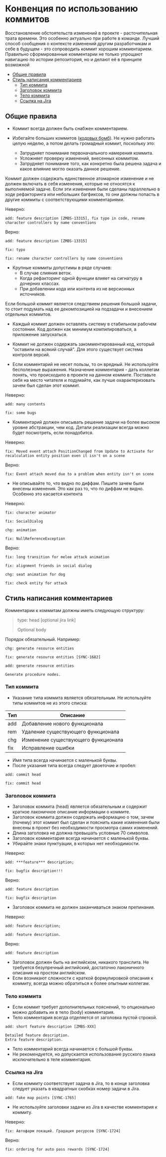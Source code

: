 # Конвенция по использованию коммитов
Восстановление обстоятельств изменений в проекте - расточительная трата времени. Это особенно актуально при работе в команде. Лучший способ сообщения о контексте изменений другим разработчикам и себе в будущем - это сопроводить коммит хорошим комментарием. Правильно сформированные комментарии не только упрощают навигацию по истории репозитория, но и делают её в принципе возможной

- [Общие правила](#общие-правила)
- [Стиль написания комментариев](#стиль-написания-комментариев)
    - [Тип коммита](#тип-коммита)
    - [Заголовок коммита](#заголовок-коммита)
    - [Тело коммита](#тело-коммита)
    - [Ссылка на Jira](#ссылка-на-jira)

## Общие правила 

* Коммит всегда должен быть снабжен комментарием.

* Избегайте больших коммитов ([кодовых бомб](http://blog.red-bean.com/sussman/?p=96)). Не нужно работать целую неделю, а потом делать громадный коммит, поскольку это: 
    * Затрудняет понимание первоначального намерения коммита.
    * Усложняет проверку изменений, внесенных коммитом.
    * Затрудняет понимание того, как конкретно была решена задача и какое влияние могло оказать данное решение.


Коммит должен содержать единственное атомарное изменение и не должен включать в себя изменения, которые не относятся к выполняемой задаче. Если эти изменения были сделаны параллельно в ходе рефакторинга или небольших багфиксов, то они должны попасть в другие коммиты с соответствующими комментариями.

Неверно:
```
add: feature description [ZMBS-13315], fix typo in code, rename character controllers by name conventions

```

Верно:
```
add: feature description [ZMBS-13315]
```
```
fix: typo
```
```
fix: rename character controllers by name conventions

```


*  Крупные коммиты допустимы в ряде случаев:
    * В случае слияния веток.
    * Когда рефакторинг одной функции влияет на сигнатуру в дочерних классах.
    * При добавлении кода или контента из не версионных источников.

Если большой коммит является следствием решения большой задачи, то стоит подумать над ее декомпозицией на подзадачи и внесением отдельных коммитов.

* Каждый коммит должен оставлять систему в стабильном рабочем состоянии. Код должен как минимум компилироваться, а приложение запускаться.

* Коммит не должен содержать закомментированный код, который "оставили на всякий случай". Для этого существует система контроля версий.

* Если комментарий не несет пользы, то он вредный. Не используйте бесполезные выражения. Назначение комментария - дать коллегам понять, что происходило в проекте на данном коммите. Поставьте себя на место читателя и подумайте, как лучше охарактеризовать зачем был сделан этот коммит.
 

Неверно:
```
add: many contents
```
```
fix: some bugs

```
* Комментарий должен описывать решение задачи на более высоком уровне абстракции, чем код. Детали реализации всегда можно будет посмотреть, если понадобится.

Неверно:
```
fix: Moved event attach PositionChanged from Update to Activate for recalculation entity position even it isn't on a scene
```
Верно:
```
fix: Event attach moved due to a problem when entity isn't on scene
```

*  Не описывайте то, что видно по диффам. Пишите зачем были внесены изменения. Это как раз то, что по диффам не видно. Особенно это касается контента

Неверно:
```
fix: character animator
```
```
fix: SocialDialog
```
```
chg: animation
```
```
fix: NullReferenceException
```
Верно:
```
fix: long transition for melee attack animation
```
```
fix: alignment friends in social dialog
```
```
chg: seat animation for dog
```
```
fix: check entity for attack
```

## Стиль написания комментариев
Комментарии к коммитам должны иметь следующую структуру:
> type: head [optional jira link]
>  
> Optional body

Порядок обязательный. Например:

```
chg: generate resource entities
```
```
fix: generate resource entities [SYNC-1682]
```
```
add: generate resource entities

Generate procedure nodes.
```
### Тип коммита

*  Указание типа коммита является обязательным. Не используйте типы коммитов не из этого списка:

| Тип | Описание |
| ------ | ------ |
| add | Добавление нового функционала |
| rem | Удаление существующего функционала |
| chg | Изменение существующего функционала |
| fix | Исправление ошибки |

*  Имя типа всегда начинается с маленькой буквы.
*  После указания типа всегда следует двоеточие и пробел:

```
add: commit head
```
```
fix: commit head
```


### Заголовок коммита

* Заголовок коммита (head) является обязательным и содержит краткое лаконичное описание информации о коммите.
* Заголовок коммита должен содержать информацию о том, зачем (почему) этот коммит был сделан и пояснить какие изменения были внесены в проект без необходимости просмотра самих изменений.
* Длина заголовка не должна превышать условные 70 символов.
* Заголовок комментария всегда начинается с маленькой буквы.
* Убирайте знаки пунктуации, в которых нет необходимости.

Неверно:
```
add: ***feature*** description;
```
```
fix: bugfix description!!!
```
Верно:
```
add: feature description
```
```
fix: bugfix description
```
* Заголовок коммита не должен заканчиваться знаком препинания.

Неверно:
```
add: feature description;
```
```
add: feature description.
```
Верно:
```
add: feature description
``` 
* Заголовок должен быть на английском, никакого транслита. Не требуется безупречный английский, достаточно лаконичного описания на простом английском.
* Если возникают сложности с краткой формулировкой описания к коммиту, всегда можно обратиться к более опытным коллегам.

### Тело коммита

* Если коммит требует дополнительных пояснений, то опционально можно добавить их в тело (body) комментария.
* Тело комментария всегда отделяется от заголовка пустой строкой.

```
add: short feature description [ZMBS-XXX]

Detailed feature description.
Extra feature description.

```

* Тело комментарий всегда начинается с большой буквы.
* Не рекомендуется, но допускается использование русского языка исключительно в теле комментария.


### Ссылка на Jira
*  Если коммиту соответствует задача в Jira, то в конце заголовка следует указать в квадратных скобках номер задачи в Jira.

```
add: fake map points [SYNC-1765]

```
*  Не используйте заголовки задачи из Jira в качестве комментария к коммиту.

Неверно:
```
fix: Автофарм локаций. Градация ресурсов [SYNC-1724]
```
Верно:
```
fix: ordering for auto pass rewards [SYNC-1724]
```